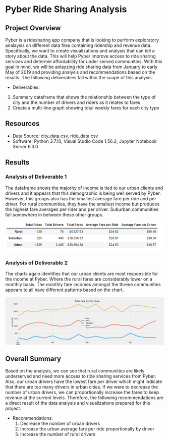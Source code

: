# Pyber Ride Sharing Analysis

## Project Overview

 Pyber is a ridesharing app company that is looking to perform exploratory analaysis on different data files containing ridership and revenue data. Specifically, we want to create visualizations and analysis that can tell a story about the data. This will help Pyber improve access to ride sharing services and determie affordability for under served communities. With this goal in mind, we will be anlayzing ride sharing data from January to early May of 2019 and providing analysis and recommendations based on the results. The following deliverables fall within the scope of this analysis.

- Deliverables:
1. Summary dataframe that shows the relationship between the type of city and the number of drivers and riders as it relates to fares
2. Create a multi-line graph showing total weekly fares for each city type

## Resources
- Data Source: city_data.csv, ride_data.csv
- Software: Python 3.7.10, Visual Studio Code 1.56.2, Jupyter Notebook Server 6.3.0

## Results

### Analysis of Deliverable 1

 The dataframe shows the majority of income is tied to our urban clients and drivers and it appears that this demographic is being well served by Pyber. However, this groups also has the smallest average fare per ride and per driver. For rural communities, they have the smallest income but produces the highest fare averages per rider and per driver. Suburban communities fall somewhere in between these other groups.

![Summary Dataframe](Resources/images/Pyber_Summary.png)


### Analysis of Deliverable 2

 The charts again identifies that our urban clients are most responsible for the income at Pyber. Where the rural fares are considerably lower on a monthly basis. The monthly fare incomes amongst the threee communities appears to all have different patterns based on the chart.

![Fare Summary](Resources/images/PyBer_fare_summary.png)


## Overall Summary

 Based on the analysis, we can see that rural communities are likely underserved and need more access to ride sharing services from Pyber. Also, our urban drivers have the lowest fare per driver which might indicate that there are too many drivers in urban cities. If we were to decrease the number of urban drivers, we can proportionally increase the fares to keep revenue at the current levels. Therefore, the following recommendations are a direct result of the data analysis and visualizations prepared for this project.

- Recommendations:
  1. Decrease the number of urban drivers
  2. Increase the urban average fare per ride proportionally by driver
  3. Increase the number of rural drivers